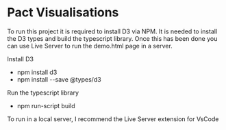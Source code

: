 # Pact Visualisations

To run this project it is required to install D3 via NPM. It is needed to install the D3 types and build the typescript library. Once this has been done you can use Live Server to run the demo.html page in a server.

Install D3
- npm install d3
- npm install --save @types/d3

Run the typescript library
- npm run-script build

To run in a local server, I recommend the Live Server extension for VsCode
